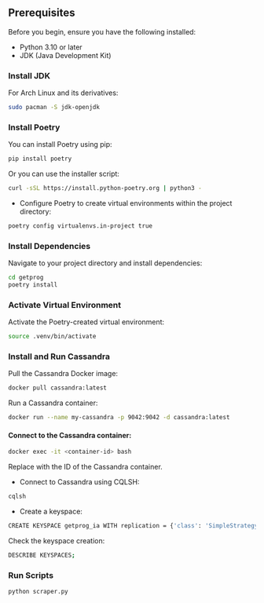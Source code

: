 ## Prerequisites

Before you begin, ensure you have the following installed:
- Python 3.10 or later
- JDK (Java Development Kit)

### Install JDK

For Arch Linux and its derivatives:

```bash
sudo pacman -S jdk-openjdk
```
### Install Poetry
You can install Poetry using pip:

```bash
pip install poetry
```

Or you can use the installer script:

```bash
curl -sSL https://install.python-poetry.org | python3 -
```
- Configure Poetry to create virtual environments within the project directory:

```bash
poetry config virtualenvs.in-project true
```

### Install Dependencies
Navigate to your project directory and install dependencies:


```bash
cd getprog
poetry install
```

### Activate Virtual Environment
Activate the Poetry-created virtual environment:

```bash
source .venv/bin/activate
```

### Install and Run Cassandra
Pull the Cassandra Docker image:


```bash
docker pull cassandra:latest
```

Run a Cassandra container:

```bash
docker run --name my-cassandra -p 9042:9042 -d cassandra:latest
```

#### Connect to the Cassandra container:


```bash
docker exec -it <container-id> bash
```
Replace <container-id> with the ID of the Cassandra container.

- Connect to Cassandra using CQLSH:

```bash
cqlsh
```

- Create a keyspace:

```bash
CREATE KEYSPACE getprog_ia WITH replication = {'class': 'SimpleStrategy', 'replication_factor': 1};
```

Check the keyspace creation:

```bash
DESCRIBE KEYSPACES;
```

### Run Scripts


```bash
python scraper.py
```

















